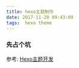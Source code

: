 ```yaml
---
title: hexo主题制作
date: 2017-11-20 09:43:09
tags:  hexo theme
---
```

### 先占个坑

参考:
[Hexo主题开发](https://www.cnblogs.com/yyhh/p/11058985.html)